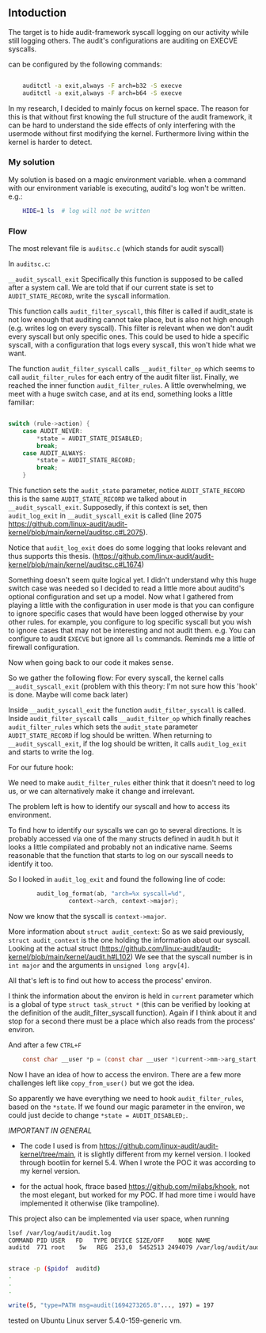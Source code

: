 
## Intoduction


The target is to hide audit-framework syscall logging on our activity while still logging others.
The audit's configurations are auditing on EXECVE syscalls.

can be configured by the following commands:

```bash

    auditctl -a exit,always -F arch=b32 -S execve
    auditctl -a exit,always -F arch=b64 -S execve
```

In my research, I decided to mainly focus on kernel space.
The reason for this is that without first knowing the full structure of the audit framework,
it can be hard to understand the side effects of only interfering with the usermode without first modifying the kernel. 
Furthermore living within the kernel is harder to detect.


### My solution 

My solution is based on a magic environment variable.
when a command with our environment variable is executing, auditd's log won't be written.
e.g.:

```bash
    HIDE=1 ls  # log will not be written
```


### Flow

The most relevant file is `auditsc.c` (which stands for audit syscall)

In `auditsc.c`:

`__audit_syscall_exit`
Specifically this function is supposed to be called after a system call. 
We are told that if our current state is set to `AUDIT_STATE_RECORD`, write the syscall information.

This function calls `audit_filter_syscall`, this filter is called if audit_state is not low enough that auditing cannot take place,
 but is also not high enough (e.g. writes log on every syscall).
  This filter is relevant when we don't audit every syscall but only specific ones.
This could be used to hide a specific syscall, with a configuration that logs every syscall, this won't hide what we want.

The function `audit_filter_syscall` calls `__audit_filter_op` which seems to call `audit_filter_rules` for each entry of the audit filter list.
Finally, we reached the inner function `audit_filter_rules`. 
A little overwhelming, we meet with a huge switch case, and at its end, something looks a little familiar: 

```c

switch (rule->action) {
    case AUDIT_NEVER:
        *state = AUDIT_STATE_DISABLED;
        break;
    case AUDIT_ALWAYS:
        *state = AUDIT_STATE_RECORD;
        break;
    }
```

This function sets the `audit_state` parameter, notice `AUDIT_STATE_RECORD` this is the same `AUDIT_STATE_RECORD` we talked about in `__audit_syscall_exit`.
Supposedly, if this context is set, then `audit_log_exit` in `__audit_syscall_exit` is called (line 2075 https://github.com/linux-audit/audit-kernel/blob/main/kernel/auditsc.c#L2075).

Notice that `audit_log_exit` does do some 
logging that looks relevant and thus supports this thesis. (https://github.com/linux-audit/audit-kernel/blob/main/kernel/auditsc.c#L1674)

Something doesn't seem quite logical yet.
I didn't understand why this huge switch case was needed so I decided to read a little more about auditd's optional configuration and set up a model.
Now what I gathered from playing a little with the configuration in user mode is that you can configure to ignore specific cases that would have been logged otherwise by your other rules. for example, you configure to log specific syscall but you wish to ignore cases that may not be interesting and not audit them.
e.g. You can configure to audit `EXECVE` but ignore all `ls` commands. Reminds me a little of firewall configuration.

Now when going back to our code it makes sense.

So we gather the following flow:
For every syscall, the kernel calls `__audit_syscall_exit` (problem with this theory: I'm not sure how this 'hook' is done.
 Maybe will come back later)

Inside `__audit_syscall_exit` the function `audit_filter_syscall` is called. Inside `audit_filter_syscall` calls `__audit_filter_op` which finally reaches `audit_filter_rules` which sets the `audit_state` parameter `AUDIT_STATE_RECORD` if log should be written.
 When returning to `__audit_syscall_exit`, if the log should be written, it calls `audit_log_exit` and starts to write the log.


For our future hook:

We need to make `audit_filter_rules` either think that it doesn't need to log us, or we can alternatively make it change and irrelevant.

The problem left is how to identify our syscall and how to access its environment.

To find how to identify our syscalls we can go to several directions.
It is probably accessed via one of the many structs defined in audit.h but it looks a little compilated and probably not an indicative name.
Seems reasonable that the function that starts to log on our syscall needs to identify it too.

So I looked in `audit_log_exit` and found the following line of code:
```c
        audit_log_format(ab, "arch=%x syscall=%d",
                 context->arch, context->major);
```
Now we know that the syscall is `context->major`.

More information about `struct audit_context`:
So as we said previously, `struct audit_context` is the one holding the information about our syscall.
Looking at the actual struct (https://github.com/linux-audit/audit-kernel/blob/main/kernel/audit.h#L102)
We see that the syscall number is in `int major` and the arguments in `unsigned long argv[4]`.


All that's left is to find out how to access the process' environ.

I think the information about the environ is held in `current` parameter which is a global of type `struct task_struct *` (this can be verified by looking at the definition of the audit_filter_syscall function). 
Again if I think about it and stop for a second there must be a place which also reads from the process' environ.

And after a few `CTRL+F` 
```c
    const char __user *p = (const char __user *)current->mm->arg_start;
```
Now I have an idea of how to access the environ.
There are a few more challenges left like `copy_from_user()` but we got the idea.

So apparently we have everything we need to hook `audit_filter_rules`, based on the `*state`.
If we found our magic parameter in the environ, 
we could just decide to change  `*state = AUDIT_DISABLED;`.


*IMPORTANT IN GENERAL*

- The code I used is from https://github.com/linux-audit/audit-kernel/tree/main, it is slightly different from my kernel version.
I looked through bootlin for kernel 5.4. When I wrote the POC it was according to my kernel version.


- for the actual hook, ftrace based https://github.com/milabs/khook, not the most elegant, but worked for my POC.
 If had more time i would have implemented it otherwise (like trampoline). 


This project also can be implemented via user space, 
when running 

```bash
lsof /var/log/audit/audit.log
COMMAND PID USER   FD   TYPE DEVICE SIZE/OFF    NODE NAME
auditd  771 root    5w   REG  253,0  5452513 2494079 /var/log/audit/audit.log


strace -p ($pidof  auditd)
.
.
.

write(5, "type=PATH msg=audit(1694273265.8"..., 197) = 197
```


tested on Ubuntu Linux server 5.4.0-159-generic vm.